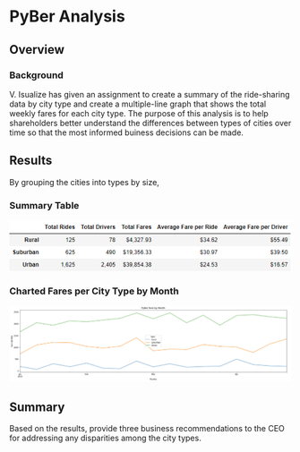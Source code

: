 # PyBer Analysis

## Overview
### Background
V. Isualize has given an assignment to create a summary of the ride-sharing data by city type and create a multiple-line graph that shows the total weekly fares for each city type. The purpose of this analysis is to help shareholders better understand the differences between types of cities over time so that the most informed buiness decisions can be made.

## Results
By grouping the cities into types by size, 
### Summary Table

![Pyber_Summary.png](https://github.com/rmchartman/PyBer_Analysis/blob/master/Analysis/Pyber_Summary.png)

### Charted Fares per City Type by Month
![Pyber_fare_summary.png](https://github.com/rmchartman/PyBer_Analysis/blob/master/Analysis/Pyber_fare_summary.png)


## Summary
Based on the results, provide three business recommendations to the CEO for addressing any disparities among the city types.
